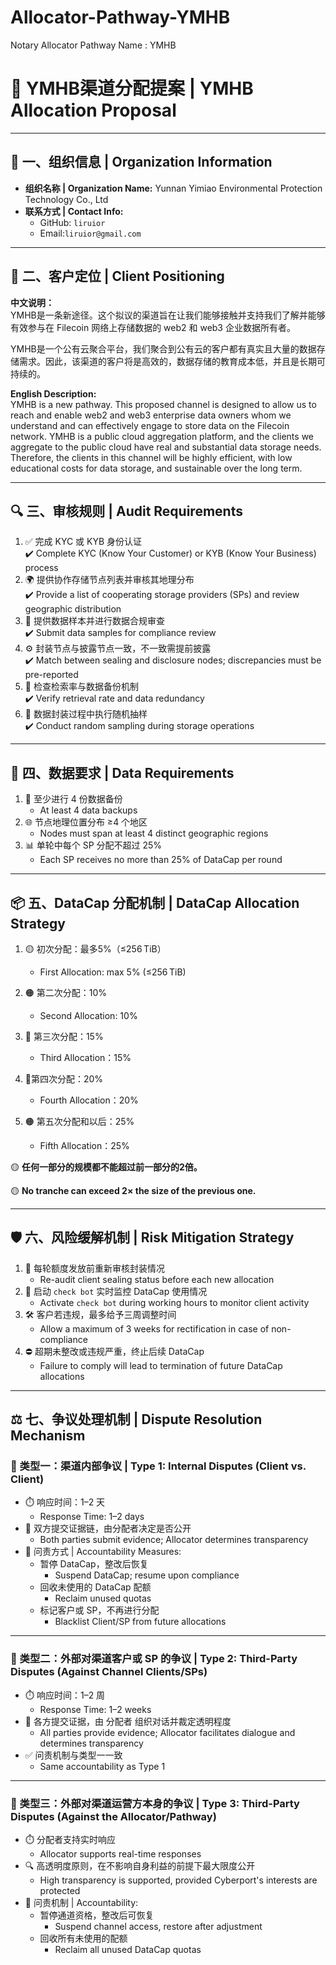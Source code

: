 # Allocator-Pathway-YMHB
Notary Allocator Pathway Name : YMHB

# 🚀 YMHB渠道分配提案 | YMHB Allocation Proposal

---

## 📌 一、组织信息 | Organization Information

- **组织名称 | Organization Name:**  Yunnan Yimiao Environmental Protection Technology Co., Ltd 
- **联系方式 | Contact Info:**    
  - GitHub: `liruior`
  - Email:`liruior@gmail.com`

---

## 🧭 二、客户定位 | Client Positioning

**中文说明：**  
 YMHB是一条新途径。这个拟议的渠道旨在让我们能够接触并支持我们了解并能够有效参与在 Filecoin 网络上存储数据的 web2 和 web3 企业数据所有者。

 YMHB是一个公有云聚合平台，我们聚合到公有云的客户都有真实且大量的数据存储需求。因此，该渠道的客户将是高效的，数据存储的教育成本低，并且是长期可持续的。

**English Description:**  
YMHB  is a new pathway. This proposed channel is designed to allow us to reach and enable web2 and web3 enterprise data owners whom we understand and can effectively engage to store data on the Filecoin network. YMHB is a public cloud aggregation platform, and the clients we aggregate to the public cloud have real and substantial data storage needs. Therefore, the clients in this channel will be highly efficient, with low educational costs for data storage, and sustainable over the long term.

---

## 🔍 三、审核规则 | Audit Requirements

1. ✅ 完成 KYC 或 KYB 身份认证  
   ✔️ Complete KYC (Know Your Customer) or KYB (Know Your Business) process  
3. 🌍 提供协作存储节点列表并审核其地理分布  
   ✔️ Provide a list of cooperating storage providers (SPs) and review geographic distribution  
4. 🧪 提供数据样本并进行数据合规审查  
   ✔️ Submit data samples for compliance review  
5. ⚙️ 封装节点与披露节点一致，不一致需提前披露  
   ✔️ Match between sealing and disclosure nodes; discrepancies must be pre-reported  
6. 🔎 检查检索率与数据备份机制  
   ✔️ Verify retrieval rate and data redundancy  
7. 🎯 数据封装过程中执行随机抽样  
   ✔️ Conduct random sampling during storage operations  


---

## 💾 四、数据要求 | Data Requirements

1. 💠 至少进行 4 份数据备份  
   - At least 4 data backups  
2. 🌐 节点地理位置分布 ≥4 个地区  
   - Nodes must span at least 4 distinct geographic regions  
3. 📊 单轮中每个 SP 分配不超过 25%  
   - Each SP receives no more than 25% of DataCap per round  

---

## 📦 五、DataCap 分配机制 | DataCap Allocation Strategy

1. 🟡 初次分配：最多5%（≤256 TiB）  
   
   - First Allocation: max 5% (≤256 TiB)  
   
2. 🟠 第二次分配：10%  
   
   - Second Allocation: 10%
   
3. 🔵 第三次分配：15%  
   
   - Third Allocation：15%  
   
4. 🔵第四次分配：20% 

   - Fourth Allocation：20%

5. 🟠 第五次分配和以后：25%

   - Fifth Allocation：25%
   

🟡   **任何一部分的规模都不能超过前一部分的2倍。**

🟡      **No tranche can exceed 2× the size of the previous one.**

---

## 🛡️ 六、风险缓解机制 | Risk Mitigation Strategy

1. 🧾 每轮额度发放前重新审核封装情况  
   - Re-audit client sealing status before each new allocation  
2. 🤖 启动 `check bot` 实时监控 DataCap 使用情况  
   - Activate `check bot` during working hours to monitor client activity  
3. 🛠️ 客户若违规，最多给予三周调整时间  
   - Allow a maximum of 3 weeks for rectification in case of non-compliance  
4. ⛔ 超期未整改或违规严重，终止后续 DataCap  
   - Failure to comply will lead to termination of future DataCap allocations  

---

## ⚖️ 七、争议处理机制 | Dispute Resolution Mechanism

### 📁 类型一：渠道内部争议 | Type 1: Internal Disputes (Client vs. Client)

- ⏱️ 响应时间：1–2 天  
  - Response Time: 1–2 days  
- 📂 双方提交证据链，由分配者决定是否公开  
  - Both parties submit evidence; Allocator determines transparency  
- 🧾 问责方式 | Accountability Measures:  
  - 暂停 DataCap，整改后恢复  
    - Suspend DataCap; resume upon compliance  
  - 回收未使用的 DataCap 配额  
    - Reclaim unused quotas  
  - 标记客户或 SP，不再进行分配  
    - Blacklist Client/SP from future allocations  

---

### 📂 类型二：外部对渠道客户或 SP 的争议 | Type 2: Third-Party Disputes (Against Channel Clients/SPs)

- ⏱️ 响应时间：1–2 周  
  - Response Time: 1–2 weeks  
- 📄 各方提交证据，由 分配者 组织对话并裁定透明程度  
  - All parties provide evidence; Allocator facilitates dialogue and determines transparency  
- ✅ 问责机制与类型一一致  
  - Same accountability as Type 1  

---

### 🧭 类型三：外部对渠道运营方本身的争议 | Type 3: Third-Party Disputes (Against the Allocator/Pathway)

- ⏱️ 分配者支持实时响应  
  - Allocator supports real-time responses  
- 🔍 高透明度原则，在不影响自身利益的前提下最大限度公开  
  - High transparency is supported, provided Cyberport's interests are protected  
- 🧾 问责机制 | Accountability:  
  - 暂停通道资格，整改后可恢复  
    - Suspend channel access, restore after adjustment  
  - 回收所有未使用的配额  
    - Reclaim all unused DataCap quotas  
